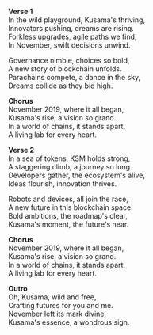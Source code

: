 **Verse 1**\
In the wild playground, Kusama's thriving,\
Innovators pushing, dreams are rising.\
Forkless upgrades, agile paths we find,\
In November, swift decisions unwind.

Governance nimble, choices so bold,\
A new story of blockchain unfolds.\
Parachains compete, a dance in the sky,\
Dreams collide as they bid high.

**Chorus**\
November 2019, where it all began,\
Kusama's rise, a vision so grand.\
In a world of chains, it stands apart,\
A living lab for every heart.

**Verse 2**\
In a sea of tokens, KSM holds strong,\
A staggering climb, a journey so long.\
Developers gather, the ecosystem's alive,\
Ideas flourish, innovation thrives.

Robots and devices, all join the race,\
A new future in this blockchain space.\
Bold ambitions, the roadmap's clear,\
Kusama's moment, the future's near.

**Chorus**\
November 2019, where it all began,\
Kusama's rise, a vision so grand.\
In a world of chains, it stands apart,\
A living lab for every heart.

**Outro**\
Oh, Kusama, wild and free,\
Crafting futures for you and me.\
November left its mark divine,\
Kusama's essence, a wondrous sign.
